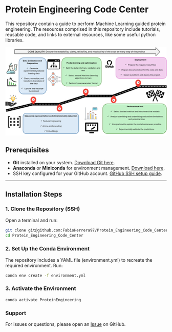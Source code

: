 # Protein Engineering Code Center

This repository contain a guide to perform Machine Learning guided protein engineering. The resources comprised in this repository include tutorials, reusable code, and links to external resources, like some useful python libraries. 

![Alt text](Data/Figure_1.png)

## Prerequisites
- **Git** installed on your system. [Download Git here](https://git-scm.com/downloads).
- **Anaconda** or **Miniconda** for environment management. [Download here](https://docs.conda.io/en/latest/miniconda.html).
- SSH key configured for your GitHub account. [GitHub SSH setup guide](https://docs.github.com/en/authentication/connecting-to-github-with-ssh).

---

## Installation Steps

### 1. Clone the Repository (SSH)
Open a terminal and run:
```bash
git clone git@github.com:FabioHerrera97/Protein_Engineering_Code_Center.git
cd Protein_Engineering_Code_Center
```
### 2. Set Up the Conda Environment

The repository includes a YAML file (environment.yml) to recreate the required environment. Run:

```bash
conda env create -f environment.yml
```
### 3. Activate the Environment

```bash
conda activate ProteinEngineering
```

### Support

For issues or questions, please open an [Issue](https://github.com/FabioHerrera97/Protein_Engineering_Code_Center/issues) on GitHub.



